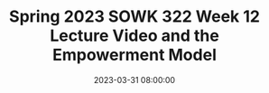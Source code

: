 ---
layout: single_presentation
name: spring-2023-sowk-322-week-12-lecture-video-and-the-empowerment-model.md
title: "Spring 2023 SOWK 322 Week 12 Lecture Video and the Empowerment Model"
date:  2023-03-31 08:00:00
presentation_id: FX8yI6
permalink: /presentations/FX8yI6/
redirect_from:
  - /presentations/FX8yI6/spring-2023-sowk-322-week-12-lecture-video-and-the-empowerment-model
slides: 
  - slide_name: deck-10127-large-0.jpeg
    slide_text: >
      <p>Empowerment Model Week 12 Lecture Video
      Dr. Jacob Campbell, LICSW at Heritage University Spring 2023 SOWK 322</p>
      
  - slide_name: deck-10127-large-1.jpeg
    slide_text: >
      <p>Agenda for the Week Tasks for Week 12
      Read/Watch Read Rothman’s (2018) chapter 13, “Practice Models - Working with Individuals.” Watch my lecture video Spring 2023 SOWK 322 Week 12 Lecture Video and the Empowerment Model
      A–01: Asynchronous Participation and Engagement 3 Replies Across any of the Forums Questions Regarding A–04 Social Media Assignment Chapter 13 Prompts Case Management Model Empowerment Model Crisis Intervention Advocacy Model</p>
      
  - slide_name: deck-10127-large-2.jpeg
    slide_text: >
      <p>By focusing on the client’s strengths, the worker can help the client to motivate and to see himself or herself as actor, rather than acted upon. Empowerment practice involves the worker in helping the client to act, rather than in acting on his or her behalf. (Rothman, 2018, p. 269)</p>
      
  - slide_name: deck-10127-large-3.jpeg
    slide_text: >
      <p>Empowerment Model A Process
      Self-ef icacy
      2
      Critical Consciousness
      3
      Social Change
      f
      1</p>
      
  - slide_name: deck-10127-large-4.jpeg
    slide_text: >
      <p>Self-ef icacy Step 1
      The irst step in empowerment theory is the empowering of the client. This means helping them to gain self-ef icacy. This can be done by the following:
      ‣ Skill building ‣ Gaining self-awareness
      f
      f
      f
      ‣ Learning to navigate systems</p>
      
  - slide_name: deck-10127-large-5.jpeg
    slide_text: >
      <p>Critical Consciousness Step 2
      The second step in empowerment theory is connecting the client to the “bigger picture.” This means helping them to gain a critical consciousness about oppression and obstacles. Some examples of this are as follows:
      ‣ Identifying barriers ‣ De ining power ‣ Connecting the client to a group
      f
      ‣ Letting them know they aren’t alone</p>
      
  - slide_name: deck-10127-large-6.jpeg
    slide_text: >
      <p>Social Change Step 3
      The third step in empowerment theory is creating larger social change. The following are some possible ideas:
      ‣ Creating policy and or legal changes ‣ Having the client act as a mentor ‣ Connecting to another activity that allows them to make social change</p>
      
presentation_description: >
  <p>Week 12 looks at specific micro-level intervention strategies for working with clients. The learning objectives for this week are as follows:</p>
  <ul>
  <li>Identify at least four models for intervention on a micro level</li>
  <li>Identify strategies to adapt those models to people with disabilities</li>
  </ul>
  
downloadable_slides: deck-10127.pdf
slides_count: 7
header:
  teaser: deck-10127-thumb-0.jpeg
presentation_video:
location: "Heritage University"
tags:
  - Heritage University
  - BASW Program
  - SOWK 322
---
